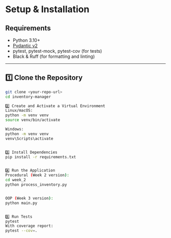 # Setup & Installation

## Requirements
- Python 3.10+
- [Pydantic v2](https://docs.pydantic.dev)
- pytest, pytest-mock, pytest-cov (for tests)
- Black & Ruff (for formatting and linting)

---

## 1️⃣ Clone the Repository
```bash
git clone <your-repo-url>
cd inventory-manager

2️⃣ Create and Activate a Virtual Environment
Linux/macOS:
python -m venv venv
source venv/bin/activate

Windows:
python -m venv venv
venv\Scripts\activate


3️⃣ Install Dependencies
pip install -r requirements.txt


4️⃣ Run the Application
Procedural (Week 2 version):
cd week_2
python process_inventory.py


OOP (Week 3 version):
python main.py


5️⃣ Run Tests
pytest
With coverage report:
pytest --cov=.